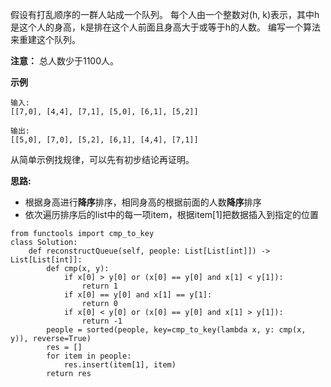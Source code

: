 假设有打乱顺序的一群人站成一个队列。 每个人由一个整数对(h, k)表示，其中h是这个人的身高，k是排在这个人前面且身高大于或等于h的人数。 编写一个算法来重建这个队列。

**注意：**
总人数少于1100人。

**示例**

```
输入:
[[7,0], [4,4], [7,1], [5,0], [6,1], [5,2]]

输出:
[[5,0], [7,0], [5,2], [6,1], [4,4], [7,1]]
```

从简单示例找规律，可以先有初步结论再证明。

**思路:**
+ 根据身高进行**降序**排序，相同身高的根据前面的人数**降序**排序
+ 依次遍历排序后的list中的每一项item，根据item[1]把数据插入到指定的位置

```
from functools import cmp_to_key
class Solution:
    def reconstructQueue(self, people: List[List[int]]) -> List[List[int]]:
        def cmp(x, y):
            if x[0] > y[0] or (x[0] == y[0] and x[1] < y[1]):
                return 1
            if x[0] == y[0] and x[1] == y[1]:
                return 0
            if x[0] < y[0] or (x[0] == y[0] and x[1] > y[1]):
                return -1
        people = sorted(people, key=cmp_to_key(lambda x, y: cmp(x, y)), reverse=True)
        res = []
        for item in people:
            res.insert(item[1], item)
        return res
```